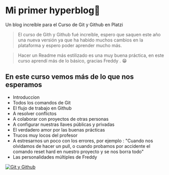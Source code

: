# Mi primer hyperblog💚
Un blog increíble para el Curso de Git y Github en Platzi
>El curso de Gith y Github fué increíble, espero que saquen este año una nueva versión ya que ha habido muchos cambios en la plataforma y espero poder aprender mucho más.

>Hacer un Readme más estilizado es una muy buena práctica, en este curso aprendí más de lo básico, gracias Freddy . 😁

## En este curso vemos más de lo que nos esperamos
* Introduccion
* Todos los comandos de Git
* El flujo de trabajo en Github
* A resolver conflictos
* A colaborar con proyectos de otras personas
* A configurar nuestras llaves públicas y privadas
* El verdadero amor por las buenas prácticas
* Trucos muy locos del profesor
* A estresarnos un poco con los errores, por ejemplo : "Cuando nos olvidamos de hacer un pull, o cuando probamos por accidente el comando reset hard en nuestro proyecto y se nos borra todo"
* Las personalidades múltiples de Freddy

[![Git y Github](https://i.ytimg.com/vi/1RKPsALUGn8/maxresdefault.jpg "Git y Github")](https://platzi.com/cursos/git-github/ "Git y Github")
